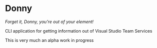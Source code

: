 Donny
=====

_Forget it, Donny, you're out of your element!_

CLI application for getting information out of Visual Studio Team Services

This is very much an alpha work in progress
